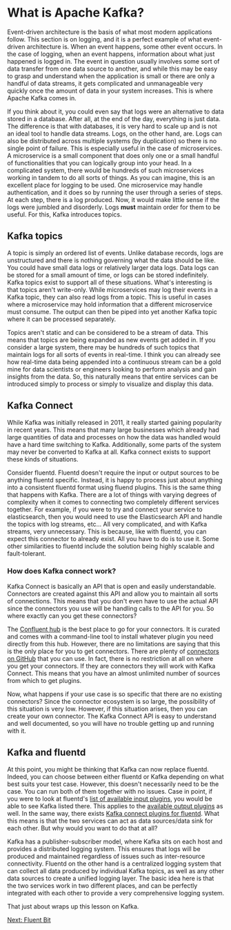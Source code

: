 # What is Apache Kafka?

Event-driven architecture is the basis of what most modern applications follow. This section is on logging, and it is a perfect example of what event-driven architecture is. When an event happens, some other event occurs. In the case of logging, when an event happens, information about what just happened is logged in. The event in question usually involves some sort of data transfer from one data source to another, and while this may be easy to grasp and understand when the application is small or there are only a handful of data streams, it gets complicated and unmanageable very quickly once the amount of data in your system increases. This is where Apache Kafka comes in. 

If you think about it, you could even say that logs were an alternative to data stored in a database. After all, at the end of the day, everything is just data. The difference is that with databases, it is very hard to scale up and is not an ideal tool to handle data streams. Logs, on the other hand, are. Logs can also be distributed across multiple systems (by duplication) so there is no single point of failure. This is especially useful in the case of microservices. A microservice is a small component that does only one or a small handful of functionalities that you can logically group into your head. In a complicated system, there would be hundreds of such microservices working in tandem to do all sorts of things. As you can imagine, this is an excellent place for logging to be used. One microservice may handle authentication, and it does so by running the user through a series of steps. At each step, there is a log produced. Now, it would make little sense if the logs were jumbled and disorderly. Logs **must** maintain order for them to be useful. For this, Kafka introduces topics.

## Kafka topics

A topic is simply an ordered list of events. Unlike database records, logs are unstructured and there is nothing governing what the data should be like. You could have small data logs or relatively larger data logs. Data logs can be stored for a small amount of time, or logs can be stored indefinitely. Kafka topics exist to support all of these situations. What's interesting is that topics aren't write-only. While microservices may log their events in a Kafka topic, they can also read logs from a topic. This is useful in cases where a microservice may hold information that a different microservice must consume. The output can then be piped into yet another Kafka topic where it can be processed separately. 

Topics aren't static and can be considered to be a stream of data. This means that topics are being expanded as new events get added in. If you consider a large system, there may be hundreds of such topics that maintain logs for all sorts of events in real-time. I think you can already see how real-time data being appended into a continuous stream can be a gold mine for data scientists or engineers looking to perform analysis and gain insights from the data. So, this naturally means that entire services can be introduced simply to process or simply to visualize and display this data.

## Kafka Connect

While Kafka was initially released in 2011, it really started gaining popularity in recent years. This means that many large businesses which already had large quantities of data and processes on how the data was handled would have a hard time switching to Kafka. Additionally, some parts of the system may never be converted to Kafka at all. Kafka connect exists to support these kinds of situations.

Consider fluentd. Fluentd doesn't require the input or output sources to be anything fluentd specific. Instead, it is happy to process just about anything into a consistent fluentd format using fluend plugins. This is the same thing that happens with Kafka. There are a lot of things with varying degrees of complexity when it comes to connecting two completely different services together. For example, if you were to try and connect your service to elasticsearch, then you would need to use the Elasticsearch API and handle the topics with log streams, etc... All very complicated, and with Kafka streams, very unnecessary. This is because, like with fluentd, you can expect this connector to already exist. All you have to do is to use it. Some other similarities to fluentd include the solution being highly scalable and fault-tolerant. 

### How does Kafka connect work?

Kafka Connect is basically an API that is open and easily understandable. Connectors are created against this API and allow you to maintain all sorts of connections. This means that you don't even have to use the actual API since the connectors you use will be handling calls to the API for you. So where exactly can you get these connectors?

The [Confluent hub](https://www.confluent.io/hub/) is the best place to go for your connectors. It is curated and comes with a command-line tool to install whatever plugin you need directly from this hub. However, there are no limitations are saying that this is the only place for you to get connectors. There are plenty of [connectors on GitHub](https://github.com/topics/kafka-connector) that you can use. In fact, there is no restriction at all on where you get your connectors. If they are connectors they will work with Kafka Connect. This means that you have an almost unlimited number of sources from which to get plugins. 

Now, what happens if your use case is so specific that there are no existing connectors? Since the connector ecosystem is so large, the possibility of this situation is very low. However, if this situation arises, then you can create your own connector. The Kafka Connect API is easy to understand and well documented, so you will have no trouble getting up and running with it.

## Kafka and fluentd

At this point, you might be thinking that Kafka can now replace fluentd. Indeed, you can choose between either fluentd or Kafka depending on what best suits your test case. However, this doesn't necessarily need to be the case. You can run both of them together with no issues. Case in point, if you were to look at fluentd's [list of available input plugins](https://www.fluentd.org/datasources), you would be able to see Kafka listed there. This applies to the [available output plugins](https://www.fluentd.org/dataoutputs) as well. In the same way, there exists [Kafka connect plugins for fluentd](https://github.com/fluent/kafka-connect-fluentd). What this means is that the two services can act as data sources/data sink for each other. But why would you want to do that at all? 

Kafka has a publisher-subscriber model, where Kafka sits on each host and provides a distributed logging system. This ensures that logs will be produced and maintained regardless of issues such as inter-resource connectivity. Fluentd on the other hand is a centralized logging system that can collect all data produced by individual Kafka topics, as well as any other data sources to create a unified logging layer. The basic idea here is that the two services work in two different places, and can be perfectly integrated with each other to provide a very comprehensive logging system.

That just about wraps up this lesson on Kafka.

[Next: Fluent Bit](./fluentdbit.md)